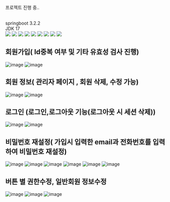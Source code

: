 프로젝트 진행 중..


<br>
springboot 3.2.2
<br>
JDK 17
<br>
   <img src="https://img.shields.io/badge/springboot-6DB33F?style=plastic&logo=springboot&logoColor=white"/>
       <img src="https://img.shields.io/badge/css3-1572B6?style=plastic&logo=css3&logoColor=white"/>
    <img src="https://img.shields.io/badge/HTML5-E34F26?style=plastic&logo=HTML5&logoColor=white"/>
    <img src="https://img.shields.io/badge/Thymeleaf-005F0F?style=plastic&logo=Thymeleaf&logoColor=white">
    <img src="https://img.shields.io/badge/IntelliJ IDEA-000000?style=plastic&logo=IntelliJ IDEA&logoColor=white">
     <img src="https://img.shields.io/badge/MySQL-4479A1?style=plastic&logo=MySQL&logoColor=white"/>
       <img src="https://img.shields.io/badge/git-F05032?style=plastic&logo=git&logoColor=white">
       <img src="https://img.shields.io/badge/Spring Security-6DB33F?style=plastic&logo=Spring Security&logoColor=white">
       <img src="https://img.shields.io/badge/bootstrap-7952B3?style=plastic&logo=bootstrap&logoColor=white"/>


## 회원가입( Id중복 여부 및 기타 유효성 검사 진행)
![image](https://github.com/alscjf6702/MyWebtoonProject/assets/143998544/3c3b7841-96f2-40ce-bc90-16308e1737f9)
![image](https://github.com/alscjf6702/MyWebtoonProject/assets/143998544/b8129c41-5a20-4da7-87d9-47be5ace8650)

## 회원 정보( 관리자 페이지 , 회원 삭제, 수정 가능)
![image](https://github.com/alscjf6702/MyWebtoonProject/assets/143998544/00748192-6ecc-4e34-9c1a-833cb94edd59)
![image](https://github.com/alscjf6702/MyWebtoonProject/assets/143998544/93a95ba2-08b1-49b8-b2e0-986837c6dc19)

## 로그인 (로그인,로그아웃 기능(로그아웃 시 세션 삭제))
![image](https://github.com/alscjf6702/MyWebtoonProject/assets/143998544/2bb0c1e1-1456-47ee-9102-1db074ca202b)
![image](https://github.com/alscjf6702/MyWebtoonProject/assets/143998544/7571efff-16e4-4ce9-a45e-3c2bfd9db2da)

## 비밀번호 재설정( 가입시 입력한 email과 전화번호를 입력하여 비밀번호 재설정)
![image](https://github.com/alscjf6702/MyWebtoonProject/assets/143998544/330e1f09-2805-4860-a0d9-28a879d38402)
![image](https://github.com/alscjf6702/MyWebtoonProject/assets/143998544/cdfd91c6-6a6e-4ee9-a801-e9490e1c615e)
![image](https://github.com/alscjf6702/MyWebtoonProject/assets/143998544/caa099e1-6e68-4022-bf77-334ac3e01c44)
![image](https://github.com/alscjf6702/MyWebtoonProject/assets/143998544/8181fa77-cfc6-43d4-8bbe-a0327fa506a8)
![image](https://github.com/alscjf6702/MyWebtoonProject/assets/143998544/86671373-2cd2-45b7-aeec-9cda441718c3)
![image](https://github.com/alscjf6702/MyWebtoonProject/assets/143998544/8b934203-67b1-4e74-b4ab-f22941b7a98a)

## 버튼 별 권한수정, 일반회원 정보수정
![image](https://github.com/alscjf6702/MyWebtoonProject/assets/143998544/37b65402-1f1a-44c9-8605-1c26c704f2e1)
![image](https://github.com/alscjf6702/MyWebtoonProject/assets/143998544/8915076b-eece-47c9-9bd1-3a08dae13b35)
![image](https://github.com/alscjf6702/MyWebtoonProject/assets/143998544/e4b5cb3e-5c90-482d-b145-680e66523e4e)


